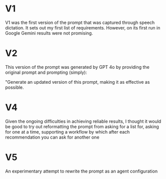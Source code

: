 # V1

V1 was the first version of the prompt that was captured through speech dictation. It sets out my first list of requirements. However, on its first run in Google Gemini results were not promising.

# V2

This version of the prompt was generated by GPT 4o by providing the original prompt and prompting (simply):

"Generate an updated version of this prompt, making it as effective as possible. 

# V4

Given the ongoing difficulties in achieving reliable results, I thought it would be good to try out reformatting the prompt from asking for a list for, asking for one at a time, supporting a workflow by which after each recommendation you can ask for another one

# V5

An experimentary attempt to rewrite the prompt as an agent configuration